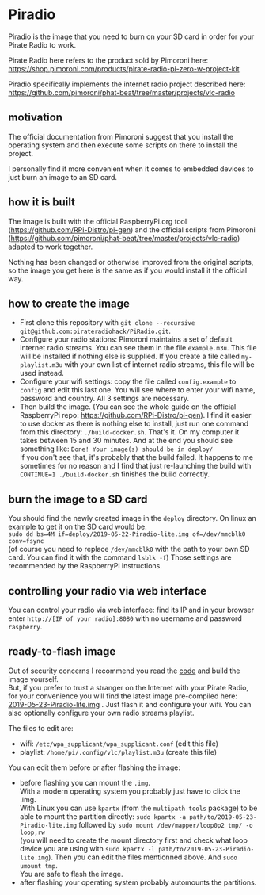 # Piradio
Piradio is the image that you need to burn on your SD card in order for your Pirate Radio to work.

Pirate Radio here refers to the product sold by Pimoroni here: https://shop.pimoroni.com/products/pirate-radio-pi-zero-w-project-kit

Piradio specifically implements the internet radio project described here: https://github.com/pimoroni/phat-beat/tree/master/projects/vlc-radio


## motivation
The official documentation from Pimoroni suggest that you install the operating system and then execute some scripts on there to install the project.

I personally find it more convenient when it comes to embedded devices to just burn an image to an SD card.

## how it is built
The image is built with the official RaspberryPi.org tool (https://github.com/RPi-Distro/pi-gen) and the official scripts from Pimoroni (https://github.com/pimoroni/phat-beat/tree/master/projects/vlc-radio) adapted to work together. 

Nothing has been changed or otherwise improved from the original scripts, so the image you get here is the same as if you would install it the official way.

## how to create the image
- First clone this repository with `git clone --recursive git@github.com:pirateradiohack/PiRadio.git`.
- Configure your radio stations: Pimoroni maintains a set of default internet radio streams. You can see them in the file `example.m3u`. This file will be installed if nothing else is supplied. If you create a file called `my-playlist.m3u` with your own list of internet radio streams, this file will be used instead.
- Configure your wifi settings: copy the file called `config.example` to `config` and edit this last one. You will see where to enter your wifi name, password and country. All 3 settings are necessary.
- Then build the image. (You can see the whole guide on the official RaspberryPi repo: https://github.com/RPi-Distro/pi-gen). I find it easier to use docker as there is nothing else to install, just run one command from this directory: `./build-docker.sh`. That's it. On my computer it takes between 15 and 30 minutes. And at the end you should see something like: `Done! Your image(s) should be in deploy/`  
If you don't see that, it's probably that the build failed. It happens to me sometimes for no reason and I find that just re-launching the build with `CONTINUE=1 ./build-docker.sh` finishes the build correctly.

## burn the image to a SD card
You should find the newly created image in the `deploy` directory. On linux an example to get it on the SD card would be:  
`sudo dd bs=4M if=deploy/2019-05-22-Piradio-lite.img of=/dev/mmcblk0 conv=fsync`  
(of course you need to replace `/dev/mmcblk0` with the path to your own SD card. You can find it with the command `lsblk -f`)
Those settings are recommended by the RaspberryPi instructions.
 
## controlling your radio via web interface
You can control your radio via web interface: find its IP and in your browser enter `http://[IP of your radio]:8080` with no username and password `raspberry`.

## ready-to-flash image
Out of security concerns I recommend you read the [code](https://github.com/RPi-Distro/pi-gen/compare/master...pirateradiohack:master) and build the image yourself.  
But, if you prefer to trust a stranger on the Internet with your Pirate Radio, for your convenience you will find the latest image pre-compiled here: [2019-05-23-Piradio-lite.img](https://github.com/pirateradiohack/PiRadio/releases/download/2019-05-23-PiRadio/2019-05-23-Piradio-lite.img) . Just flash it
and configure your wifi. You can also optionally configure your own radio streams playlist.

The files to edit are:
- wifi: `/etc/wpa_supplicant/wpa_supplicant.conf` (edit this file)
- playlist: `/home/pi/.config/vlc/playlist.m3u` (create this file)

You can edit them before or after flashing the image:
- before flashing you can mount the `.img`.  
With a modern operating system you probably just have to click the .img.  
With Linux you can use `kpartx` (from the `multipath-tools` package) to be able to mount the partition directly: `sudo kpartx -a path/to/2019-05-23-Piradio-lite.img` followed by `sudo mount /dev/mapper/loop0p2 tmp/ -o loop,rw`  
(you will need to create the mount directory first and check what loop device you are using with `sudo kpartx -l path/to/2019-05-23-Piradio-lite.img`). Then you can edit the files mentionned above. And `sudo umount tmp`.  
You are safe to flash the image.
- after flashing your operating system probably automounts the partitions.
